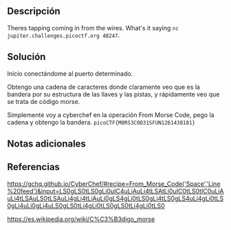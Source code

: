 
## Descripción

Theres tapping coming in from the wires. What's it saying `nc jupiter.challenges.picoctf.org 48247`.

## Solución

Inicio conectándome al puerto determinado.

Obtengo una cadena de caracteres donde claramente veo que es la bandera por su estructura de las llaves y las pistas, y rápidamente veo que se trata de código morse.

Simplemente voy a cyberchef en la operación From Morse Code, pego la cadena y obtengo la bandera.
`picoCTF{M0RS3C0D31SFUN1261438181}`

## Notas adicionales


## Referencias

https://gchq.github.io/CyberChef/#recipe=From_Morse_Code('Space','Line%20feed')&input=LS0gLS0tLS0gLi0uIC4uLiAuLi4tLSAtLi0uIC0tLS0tIC0uLiAuLi4tLSAuLS0tLSAuLi4gLi4tLiAuLi0gLS4gLi0tLS0gLi4tLS0gLS4uLi4gLi0tLS0gLi4uLi0gLi4uLS0gLS0tLi4gLi0tLS0gLS0tLi4gLi0tLS0

https://es.wikipedia.org/wiki/C%C3%B3digo_morse